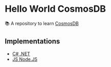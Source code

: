 # Hello World CosmosDB

📚 A repository to learn [CosmosDB](https://azure.microsoft.com/en-us/products/cosmos-db)

## Implementations

- [C# .NET](/cosmos-db-dotnet/)
- [JS Node.JS](/cosmos-db-nodejs/)